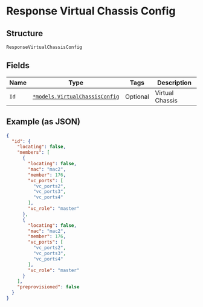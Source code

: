 
# Response Virtual Chassis Config

## Structure

`ResponseVirtualChassisConfig`

## Fields

| Name | Type | Tags | Description |
|  --- | --- | --- | --- |
| `Id` | [`*models.VirtualChassisConfig`](../../doc/models/virtual-chassis-config.md) | Optional | Virtual Chassis |

## Example (as JSON)

```json
{
  "id": {
    "locating": false,
    "members": [
      {
        "locating": false,
        "mac": "mac2",
        "member": 176,
        "vc_ports": [
          "vc_ports2",
          "vc_ports3",
          "vc_ports4"
        ],
        "vc_role": "master"
      },
      {
        "locating": false,
        "mac": "mac2",
        "member": 176,
        "vc_ports": [
          "vc_ports2",
          "vc_ports3",
          "vc_ports4"
        ],
        "vc_role": "master"
      }
    ],
    "preprovisioned": false
  }
}
```

